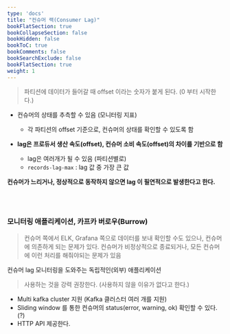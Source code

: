 ```yaml
---
type: 'docs'
title: "컨슈머 랙(Consumer Lag)"
bookFlatSection: true
bookCollapseSection: false
bookHidden: false
bookToC: true
bookComments: false
bookSearchExclude: false
bookFlatSection: true
weight: 1
---
```


> 파티션에 데이터가 들어갈 때 offset 이라는 숫자가 붙게 된다. (0 부터 시작한다.)

- 컨슈머의 상태를 추측할 수 있음 (모니터링 지표)
  - 각 파티션의 offset 기준으로, 컨슈머의 상태를 확인할 수 있도록 함

- **lag은 프로듀서 생산 속도(offset), 컨슈머 소비 속도(offset)의 차이를 기반으로 함**
  - lag은 여러개가 될 수 있음 (파티션별로)
  - `records-lag-max` : lag 값 중 가장 큰 값

**컨슈머가 느리거나, 정상적으로 동작하지 않으면 lag 이 필연적으로 발생한다고 한다.**

<br><br>

### 모니터링 애플리케이션, 카프카 버로우(Burrow)

> 컨슈머 쪽에서 ELK, Grafana 쪽으로 데이터를 보내 확인할 수도 있으나, 컨슈머에 의존하게 되는 문제가 있다. 컨슈머가 비정상적으로 종료되거나, 모든 컨슈머에 이런 처리를 해줘야되는 문제가 있음

컨슈머 lag 모니터링을 도와주는 독립적인(외부) 애플리케이션

> 사용하는 것을 강력 권장한다. (사용하지 않을 이유가 없다고 한다.)

- Multi kafka cluster 지원 (Kafka 클러스터 여러 개를 지원)
- Sliding window 를 통한 컨슈머의 status(error, warning, ok) 확인할 수 있다. (?)
- HTTP API 제공한다.